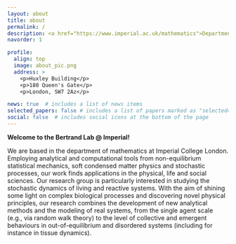 ```yaml
---
layout: about
title: about
permalink: /
description: <a href="https://www.imperial.ac.uk/mathematics">Department of Mathematics</a>. Imperial College London
navorder: 1

profile:
  align: top
  image: about_pic.png
  address: >
    <p>Huxley Building</p>
    <p>180 Queen's Gate</p>
    <p>London, SW7 2Az</p>

news: true  # includes a list of news items
selected_papers: false # includes a list of papers marked as "selected={true}"
social: false  # includes social icons at the bottom of the page
---
```


**Welcome to the Bertrand Lab @ Imperial!**

We are based in the department of mathematics at Imperial College London. Employing analytical and computational tools from non-equilibrium statistical mechanics, soft condensed matter physics and stochastic processes, our work finds applications in the physical, life and social sciences. Our research group is particularly interested in studying the stochastic dynamics of living and reactive systems. With the aim of shining some light on complex biological processes and discovering novel physical principles, our research combines the development of new analytical methods and the modeling of real systems, from the single agent scale (e.g., via random walk theory) to the level of collective and emergent behaviours in out-of-equilibrium and disordered systems (including for instance in tissue dynamics).